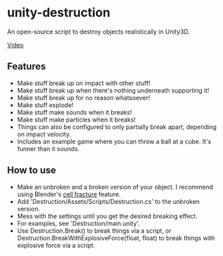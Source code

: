 # unity-destruction

An open-source script to destroy objects realistically in Unity3D.

[Video](https://gfycat.com/EverlastingSharpBantamrooster)

## Features

- Make stuff break up on impact with other stuff!
- Make stuff break up when there's nothing underneath supporting it!
- Make stuff break up for no reason whatsoever!
- Make stuff explode!
- Make stuff make sounds when it breaks!
- Make stuff make particles when it breaks!
- Things can also be configured to only partially break apart, depending on impact velocity.
- Includes an example game where you can throw a ball at a cube. It's funner than it sounds.

## How to use

- Make an unbroken and a broken version of your object. I recommend using Blender's [cell fracture](https://duckduckgo.com/?q=blender+cell+fracture) feature.
- Add 'Destruction/Assets/Scripts/Destruction.cs' to the unbroken version.
- Mess with the settings until you get the desired breaking effect.
- For examples, see 'Destruction/main.unity'.
- Use Destruction.Break() to break things via a script, or Destruction.BreakWithExplosiveForce(float, float) to break things with explosive force via a script.
